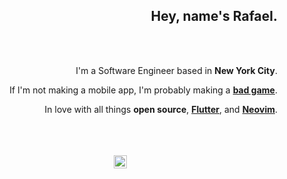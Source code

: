 <div align="right">

## Hey, name's Rafael.


</br>
</br>

I'm a Software Engineer based in **New York City**.


If I'm not making a mobile app, I'm probably making a [**bad game**](https://apps.apple.com/us/app/above/id1535097129).


In love with all things **open source**, [**Flutter**](https://flutter.dev), and [**Neovim**](https://neovim.io/).
</br>
</br>
</br>
</br>

</div>

<div align="center">
<img width="21px" src="https://user-images.githubusercontent.com/7101404/154202000-86d49901-a42e-4025-b5ce-75c2b5da3e7c.png"></img>
</div>
